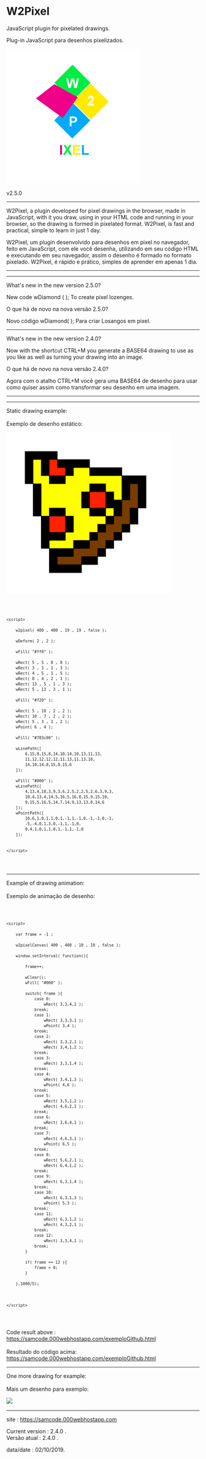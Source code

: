 # W2Pixel
JavaScript plugin for pixelated drawings.

Plug-in JavaScript para desenhos pixelizados.

<img src="w2p.png"/>

v2.5.0

************

W2Pixel, a plugin developed for pixel drawings in the browser, made in JavaScript, with it you draw, using in your HTML code and running in your browser, so the drawing is formed in pixelated format. W2Pixel, is fast and practical, simple to learn in just 1 day.

W2Pixel, um plugin desenvolvido para desenhos em pixel no navegador, feito em JavaScript, com ele você desenha, utilizando em seu código HTML e executando em seu navegador, assim o desenho é formado no formato pixelado. W2Pixel, é rápido e prático, simples de aprender em apenas 1 dia.

************

************

What's new in the new version 2.5.0?

New code wDiamond ( ); To create pixel lozenges.


O que há de novo na nova versão 2.5.0?

Novo código wDiamond( ); Para criar Losangos em pixel.

-------------------------------------------------------------------------------------------------------------------------------------

What's new in the new version 2.4.0?

Now with the shortcut CTRL+M you generate a BASE64 drawing to use as you like as well as turning your drawing into an image.


O que há de novo na nova versão 2.4.0?

Agora com o atalho CTRL+M você gera uma BASE64 de desenho para usar como quiser assim como transformar seu desenho em uma imagem.

************
************

Static drawing example:
<br><br>
Exemplo de desenho estático:

<img src="ex.png"/>

<code><pre>

    <script>

        w2pixel( 400 , 400 , 19 , 19 , false );

        wDeform( 2 , 2 );

        wFill( "#ff0" );

        wRect( 5 , 5 , 8 , 8 );
        wRect( 3 , 3 , 1 , 3 );
        wRect( 4 , 5 , 1 , 5 );
        wRect( 8 , 4 , 2 , 1 );
        wRect( 13 , 5 , 1 , 3 );
        wRect( 5 , 13 , 3 , 1 );

        wFill( "#f20" );

        wRect( 5 , 10 , 2 , 2 );
        wRect( 10 , 7 , 2 , 2 );
        wRect( 5 , 3 , 1 , 2 );
        wPoint( 6 , 4 );

        wFill( "#783c00" );

        wLinePath([
            6,15,8,15,8,14,10,14,10,13,11,13,
            11,12,12,12,12,11,13,11,13,10,
            14,10,14,8,15,8,15,6
        ]);

        wFill( "#000" );
        wLinePath([
            4,13,4,10,3,9,3,6,2,5,2,2,5,2,6,3,9,3,
            10,4,13,4,14,5,16,5,16,8,15,9,15,10,
            9,15,5,16,5,14,7,14,9,13,13,8,14,6
        ]);
        wPointPath([
            10,6,1,0,1,1,0,1,-1,1,-1,0,-1,-1,0,-1,
            -5,-4,0,1,3,0,-1,1,-1,0,
            0,4,1,0,1,1,0,1,-1,1,-1,0
        ]);


    </script>

</pre></code>

**************

Example of drawing animation:
<br><br>
Exemplo de animação de desenho:

<code><pre>

    <script>

        var frame = -1 ;

        w2pixelCanvas( 400 , 400 , 10 , 10 , false );
       
        window.setInterval( function(){

            frame++;

            wClear();
            wFill( "#000" ); 

            switch( frame ){
                case 0:
                    wRect( 3,3,4,1 );
                break;
                case 1:
                    wRect( 3,3,3,1 );
                    wPoint( 3,4 );
                break;
                case 2:
                    wRect( 3,3,2,1 );
                    wRect( 3,4,1,2 );
                break;
                case 3:
                    wRect( 3,3,1,4 );
                break;
                case 4:
                    wRect( 3,4,1,3 );
                    wPoint( 4,6 );
                break;
                case 5:
                    wRect( 3,5,1,2 );
                    wRect( 4,6,2,1 );
                break;
                case 6:
                    wRect( 3,6,4,1 );
                break;
                case 7:
                    wRect( 4,6,3,1 );
                    wPoint( 6,5 );
                break;
                case 8:
                    wRect( 5,6,2,1 );
                    wRect( 6,4,1,2 );
                break;
                case 9:
                    wRect( 6,3,1,4 );
                break;
                case 10:
                    wRect( 6,3,1,3 );
                    wPoint( 5,3 );
                break;
                case 11:
                    wRect( 6,3,1,2 );
                    wRect( 4,3,2,1 );
                break;
                case 12:
                    wRect( 3,3,4,1 );
                break;
            }

            if( frame == 12 ){
                frame = 0;
            }

        },1000/5);
       
        
        
    </script>

</code></pre>

Code result above : https://samcode.000webhostapp.com/exemploGithub.html
<br><br>
Resultado do código acima:  https://samcode.000webhostapp.com/exemploGithub.html

************
One more drawing for example:
<br><br>
Mais um desenho para exemplo:
<br>

<img src="https://samcode.000webhostapp.com/exempleimggithub.png"/>

************

site : https://samcode.000webhostapp.com

Current version : 2.4.0 .
<br>
Versão atual : 2.4.0 .

data/date : 02/10/2019.

